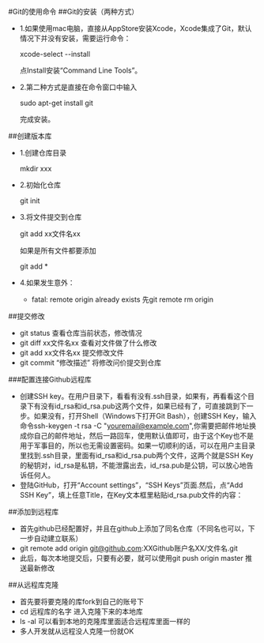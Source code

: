 #Git的使用命令
##Git的安装（两种方式）
* 1.如果使用mac电脑，直接从AppStore安装Xcode，Xcode集成了Git，默认情况下并没有安装，需要运行命令：

	xcode-select --install
	
	点Install安装“Command Line Tools”。

* 2.第二种方式是直接在命令窗口中输入

	sudo apt-get install git
	
	完成安装。
	
##创建版本库
* 1.创建仓库目录
	
	mkdir xxx
* 2.初始化仓库

	git init
* 3.将文件提交到仓库

	git add xx文件名xx
	
	如果是所有文件都要添加
	
	git add *
* 4.如果发生意外：
	* fatal: remote origin already exists
		先git remote rm origin
	

##提交修改
* git status 查看仓库当前状态，修改情况
* git diff xx文件名xx 查看对文件做了什么修改
* git add xx文件名xx 提交修改文件
* git commit “修改描述” 将修改问价提交到仓库

###配置连接Github远程库
* 创建SSH key。在用户目录下，看看有没有.ssh目录，如果有，再看看这个目录下有没有id_rsa和id_rsa.pub这两个文件，如果已经有了，可直接跳到下一步。如果没有，打开Shell（Windows下打开Git Bash），创建SSH Key，输入命令ssh-keygen -t rsa -C "youremail@example.com",你需要把邮件地址换成你自己的邮件地址，然后一路回车，使用默认值即可，由于这个Key也不是用于军事目的，所以也无需设置密码。如果一切顺利的话，可以在用户主目录里找到.ssh目录，里面有id_rsa和id_rsa.pub两个文件，这两个就是SSH Key的秘钥对，id_rsa是私钥，不能泄露出去，id_rsa.pub是公钥，可以放心地告诉任何人。
* 登陆GitHub，打开“Account settings”，“SSH Keys”页面.然后，点“Add SSH Key”，填上任意Title，在Key文本框里粘贴id_rsa.pub文件的内容：


##添加到远程库
* 首先github已经配置好，并且在github上添加了同名仓库（不同名也可以，下一步自动建立联系）
* git remote add origin git@github.com:XXGithub账户名XX/文件名.git
* 此后，每次本地提交后，只要有必要，就可以使用git push origin master 推送最新修改

##从远程库克隆
* 首先要将要克隆的库fork到自己的账号下
* cd 远程库的名字  进入克隆下来的本地库
* ls -al 可以看到本地的克隆库里面适合远程库里面一样的
* 多人开发就从远程没人克隆一份就OK


